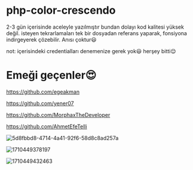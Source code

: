 # php-color-crescendo
2-3 gün içerisinde aceleyle yazılmıştır bundan dolayı kod kalitesi yüksek değil. isteyen tekrarlamaları tek bir dosyadan referans yaparak, fonsiyona indirgeyerek çözebilir. Anısı çoktur😃

not: içerisindeki credentialları denemenize gerek yok😃 herşey bitti😌

# Emeği geçenler😍
https://github.com/egeakman


https://github.com/yener07


https://github.com/MorphaxTheDeveloper


https://github.com/AhmetEfeTelli

![5d8fbbd8-4714-4a41-92f6-58d8c8ad257a](https://github.com/user-attachments/assets/95961b3e-25d0-450c-aacc-5a7e45da8744)

![1710449378197](https://github.com/user-attachments/assets/c43861ea-2cb7-4cc5-b803-402ed889a118)

![1710449432463](https://github.com/user-attachments/assets/348f5313-aa65-4f27-bf48-a121cce7f2a6)
